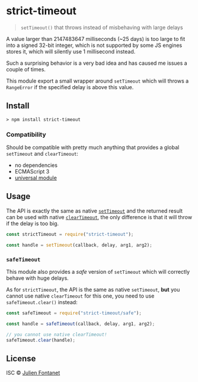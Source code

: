 # strict-timeout

> `setTimeout()` that throws instead of misbehaving with large delays

A value larger than 2147483647 milliseconds (~25 days) is too large to fit into a signed 32-bit integer, which is not supported by some JS engines stores it, which will silently use 1 millisecond instead.

Such a surprising behavior is a very bad idea and has caused me issues a couple of times.

This module export a small wrapper around `setTimeout` which will throws a `RangeError` if the specified delay is above this value.

## Install

```
> npm install strict-timeout
```

### Compatibility

Should be compatible with pretty much anything that provides a global `setTimeout` and `clearTimeout`:

- no dependencies
- ECMAScript 3
- [universal module](https://github.com/umdjs/umd)

## Usage

The API is exactly the same as native
[`setTimeout`](https://developer.mozilla.org/en-US/docs/Web/API/WindowOrWorkerGlobalScope/setTimeout)
and the returned result can be used with native
[`clearTimeout`](https://developer.mozilla.org/en-US/docs/Web/API/WindowOrWorkerGlobalScope/clearTimeout),
the only difference is that it will throw if the delay is too big.

```js
const strictTimeout = require("strict-timeout");

const handle = setTimeout(callback, delay, arg1, arg2);
```

### `safeTimeout`

This module also provides a _safe_ version of `setTimeout` which will correctly behave with huge delays.

As for `strictTimeout`, the API is the same as native `setTimeout`, **but** you cannot use native `clearTimeout` for this one, you need to use `safeTimeout.clear()` instead:

```js
const safeTimeout = require("strict-timeout/safe");

const handle = safeTimeout(callback, delay, arg1, arg2);

// you cannot use native clearTimeout!
safeTimeout.clear(handle);
```

## License

ISC © [Julien Fontanet](https://github.com/julien-f)
